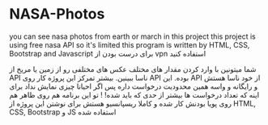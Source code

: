 # NASA-Photos
you can see nasa photos from earth or march in this project
this project is using free nasa API so it's limited
this program is written by HTML, CSS, Bootstrap and Javascript
برای درست بودن از vpn استفاده کنید

شما میتونین با وارد کردن مقدار های مختلف عکس های مختلفی رو از زمین یا مریخ از API ناسا ببینین.
بیشتر تمرکز این پروژه کار روی API بوده.
این API از خود ناسا هستش و رایگانه و واسه همین محدودیت درخواست داره پس اگر احیانا چیزی نمایش نداد برای اینه که تعداد درخواست ها بیشتر از حدی که باید شده!
! تو این برنامه هم روی ظاهر هم روی پویا بودنش کار شده و کاملا ریسپانسیو هستش
برای نوشتن این پروژه از HTML, CSS, Bootstrap و JS استفاده شده
